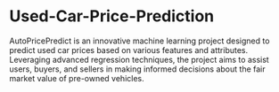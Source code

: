 # Used-Car-Price-Prediction
AutoPricePredict is an innovative machine learning project designed to predict used car prices based on various features and attributes. Leveraging advanced regression techniques, the project aims to assist users, buyers, and sellers in making informed decisions about the fair market value of pre-owned vehicles.
